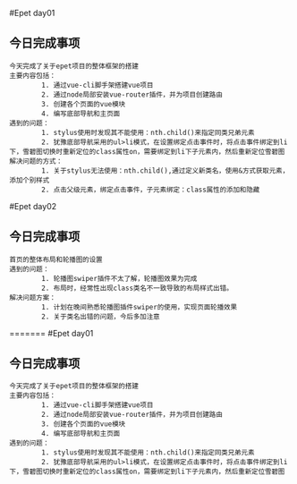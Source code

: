 #Epet day01
## 今日完成事项
	今天完成了关于epet项目的整体框架的搭建
	主要内容包括： 
			1. 通过vue-cli脚手架搭建vue项目
			2. 通过node局部安装vue-router插件，并为项目创建路由
			3. 创建各个页面的vue模块
			4. 编写底部导航和主页面
	遇到的问题：
			1. stylus使用时发现其不能使用：nth.child()来指定同类兄弟元素
			2. 犹豫底部导航采用的ul>li模式，在设置绑定点击事件时，将点击事件绑定到li下，雪碧图切换时重新定位的class属性on，需要绑定到li下子元素内，然后重新定位雪碧图
	解决问题的方式：
			1. 关于stylus无法使用：nth.child(),通过定义新类名，使用&方式获取元素，添加个别样式
			2. 点击父级元素，绑定点击事件，子元素绑定：class属性的添加和隐藏
			
#Epet day02
## 今日完成事项
	首页的整体布局和轮播图的设置
	遇到的问题：
	      	1. 轮播图swiper插件不太了解，轮播图效果为完成
	      	2. 布局时，经常性出现class类名不一致导致的布局样式出错。
	解决问题方案：
			1. 计划在晚间熟悉轮播图插件swiper的使用，实现页面轮播效果
			2. 关于类名出错的问题，今后多加注意
=======
#Epet day01
## 今日完成事项
	今天完成了关于epet项目的整体框架的搭建
	主要内容包括： 
			1. 通过vue-cli脚手架搭建vue项目
			2. 通过node局部安装vue-router插件，并为项目创建路由
			3. 创建各个页面的vue模块
			4. 编写底部导航和主页面
	遇到的问题：
			1. stylus使用时发现其不能使用：nth.child()来指定同类兄弟元素
			2. 犹豫底部导航采用的ul>li模式，在设置绑定点击事件时，将点击事件绑定到li下，雪碧图切换时重新定位的class属性on，需要绑定到li下子元素内，然后重新定位雪碧图
